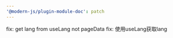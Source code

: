 ```yaml
---
'@modern-js/plugin-module-doc': patch
---
```


fix: get lang from useLang not pageData
fix: 使用useLang获取lang

